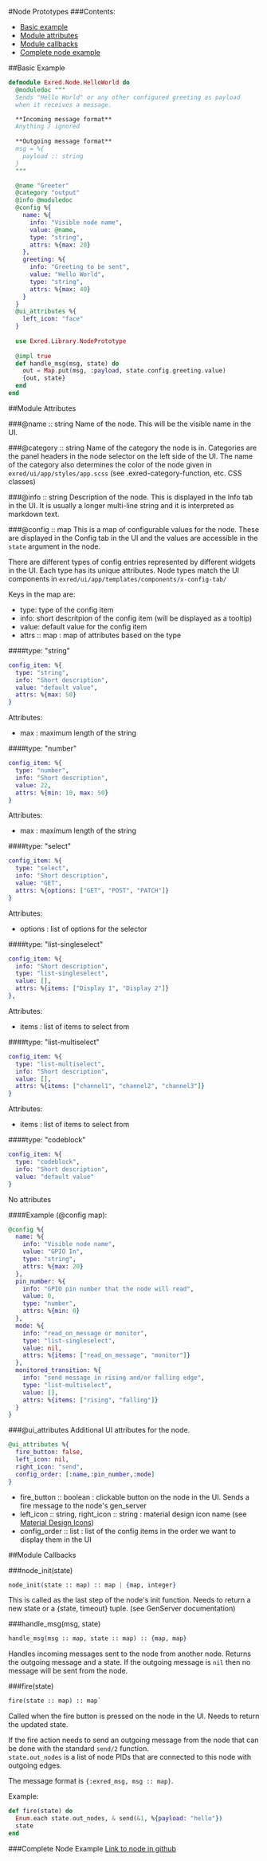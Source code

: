 #Node Prototypes
###Contents:
- [Basic example](#basic-example)
- [Module attributes](#module-attributes)
- [Module callbacks](#module-callbacks)
- [Complete node example](#complete-node-example)

##Basic Example
```elixir
defmodule Exred.Node.HelloWorld do
  @moduledoc """
  Sends "Hello World" or any other configured greeting as payload 
  when it receives a message.

  **Incoming message format**  
  Anything / ignored
  
  **Outgoing message format**
  msg = %{
    payload :: string
  }
  """

  @name "Greeter"
  @category "output"
  @info @moduledoc
  @config %{
    name: %{
      info: "Visible node name",
      value: @name, 
      type: "string", 
      attrs: %{max: 20}
    },
    greeting: %{
      info: "Greeting to be sent",
      value: "Hello World", 
      type: "string", 
      attrs: %{max: 40}
    }
  }
  @ui_attributes %{
    left_icon: "face"
  }
  
  use Exred.Library.NodePrototype
  
  @impl true
  def handle_msg(msg, state) do
    out = Map.put(msg, :payload, state.config.greeting.value)
    {out, state}
  end 
end
```

##Module Attributes

###@name :: string
Name of the node. This will be the visible name in the UI.

###@category :: string
Name of the category the node is in. Categories are the panel headers in the node selector on the left side of the UI.
The name of the category also determines the color of the node given in `exred/ui/app/styles/app.scss` (see .exred-category-function, etc. CSS classes)

###@info :: string
Description of the node. This is displayed in the Info tab in the UI.
It is usually a longer multi-line string and it is interpreted as markdown text.

###@config :: map
This is a map of configurable values for the node.
These are displayed in the Config tab in the UI and the values are accessible in the `state` argument in the node.

There are different types of config entries represented by different widgets in the UI.
Each type has its unique attributes.
Node types match the UI components in `exred/ui/app/templates/components/x-config-tab/`

Keys in the map are:
- type: type of the config item
- info: short descritpion of the config item (will be displayed as a tooltip)
- value: default value for the config item
- attrs :: map : map of attributes based on the type


####type: "string"
```elixir
config_item: %{
  type: "string",
  info: "Short description",
  value: "default value",
  attrs: %{max: 50}
}
```
Attributes:
- max : maximum length of the string

####type: "number"
```elixir
config_item: %{
  type: "number",
  info: "Short description",
  value: 22,
  attrs: %{min: 10, max: 50}
}
```
Attributes:
- max : maximum length of the string

####type: "select"
```elixir
config_item: %{
  type: "select",
  info: "Short description",
  value: "GET",
  attrs: %{options: ["GET", "POST", "PATCH"]}
}
```
Attributes:
- options : list of options for the selector

####type: "list-singleselect"
```elixir
config_item: %{
  info: "Short description",
  type: "list-singleselect", 
  value: [],
  attrs: %{items: ["Display 1", "Display 2"]}
},
```
Attributes:
- items : list of items to select from

####type: "list-multiselect"
```elixir
config_item: %{
  type: "list-multiselect",
  info: "Short description",
  value: [],
  attrs: %{items: ["channel1", "channel2", "channel3"]}
}
```
Attributes:
- items : list of items to select from

####type: "codeblock"
```elixir
config_item: %{
  type: "codeblock",
  info: "Short description",
  value: "default value"
}
```
No attributes


####Example (@config map):
```elixir
@config %{
  name: %{
    info: "Visible node name",
    value: "GPIO In", 
    type: "string", 
    attrs: %{max: 20}
  },
  pin_number: %{
    info: "GPIO pin number that the node will read",
    value: 0, 
    type: "number", 
    attrs: %{min: 0}
  },
  mode: %{
    info: "read_on_message or monitor",
    type: "list-singleselect", 
    value: nil,
    attrs: %{items: ["read_on_message", "monitor"]}
  },
  monitored_transition: %{
    info: "send message in rising and/or falling edge",
    type: "list-multiselect",
    value: [],
    attrs: %{items: ["rising", "falling"]}
  }
}
```

###@ui_attributes
Additional UI attributes for the node.
```elixir
@ui_attributes %{
  fire_button: false,
  left_icon: nil,
  right_icon: "send",
  config_order: [:name,:pin_number,:mode]
}
```
- fire_button :: boolean :  clickable button on the node in the UI. Sends a fire message to the node's gen_server
- left_icon :: string, right_icon :: string : material design icon name (see [Material Design Icons](https://material.io/tools/icons/?style=baseline)) 
- config_order :: list : list of the config items in the order we want to display them in the UI

##Module Callbacks

###node_init(state)
```elixir
node_init(state :: map) :: map | {map, integer}
```
This is called as the last step of the node's init function.
Needs to return a new state or a {state, timeout} tuple.
(see GenServer documentation)

###handle_msg(msg, state)
```elixir
handle_msg(msg :: map, state :: map) :: {map, map}
```
Handles incoming messages sent to the node from another node.
Returns the outgoing message and a state.
If the outgoing message is `nil` then no message will be sent from the node.

###fire(state)
```elixir
fire(state :: map) :: map`
```
Called when the fire button is pressed on the node in the UI.
Needs to return the updated state.

If the fire action needs to send an outgoing message from the node that can be done with the standard `send/2` function.  
`state.out_nodes` is a list of node PIDs that are connected to this node with outgoing edges.

The message format is `{:exred_msg, msg :: map}`.

Example:
```elixir
def fire(state) do
  Enum.each state.out_nodes, & send(&1, %{payload: "hello"})
  state
end
```

###Complete Node Example
[Link to node in github]()
